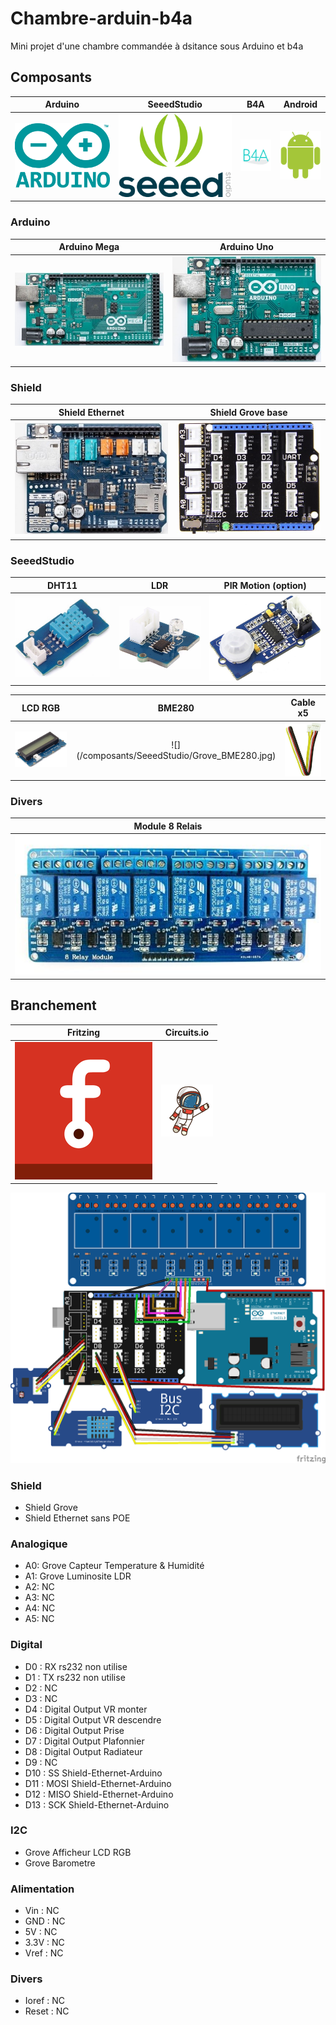 # Chambre-arduin-b4a
Mini projet d'une chambre commandée à dsitance sous Arduino et b4a

## Composants
| Arduino | SeeedStudio | B4A | Android |
| :-----: | :------: | :-----: | :---------: |
| ![](/icone/Arduino.png) | ![](/icone/Seeed_Studio.png) | ![](/icone/B4A.png) | ![](/icone/Android.png) |

### Arduino
| Arduino Mega  | Arduino Uno|
| :-------------: | :-------------: |
| ![](/composants/Arduino%20Mega.jpg) | ![](/composants/Arduino%20Uno.jpg) |


### Shield
| Shield Ethernet | Shield Grove base | 
| :-------------: | :-------------: |
| ![](/composants/Shield_Arduino_Ethernet.jpg) | ![](/composants/SeeedStudio/Shield_Grove_Base.png)  |
 
### SeeedStudio
| DHT11 | LDR | PIR Motion (option) |
| :-------------: | :-------------: | :-------------: |
| ![](/composants/SeeedStudio/Grove_DHT11.jpg) | ![](/composants/SeeedStudio/Grove_light.jpg) | ![](/composants/SeeedStudio/Grove_PIR_Motion_Sensor.jpg) |

| LCD RGB | BME280 |Cable x5| 
| :-------------: | :-------------: | :-------------: |
| ![](/composants/SeeedStudio/Grove_LCD_RGB_Backlight.jpg) | ![] (/composants/SeeedStudio/Grove_BME280.jpg) | ![](/composants/SeeedStudio/Grove_Cable.jpg) |

### Divers
| Module 8 Relais |
| :-------------: |
| ![](/composants/Divers/8_Relais.jpg) |

## Branchement
| Fritzing | Circuits.io |
| :-------------: | :-------------: |
| ![](/icone/Fritzing.png) | ![](/icone/Circuits.io.png) |

![](/fritzing/chambre.png)

### Shield
* Shield Grove
* Shield Ethernet sans POE

### Analogique
* A0: Grove Capteur Temperature & Humidité
* A1: Grove Luminosite LDR
* A2: NC
* A3: NC
* A4: NC
* A5: NC

### Digital
* D0 : RX rs232 non utilise
* D1 : TX rs232 non utilise
* D2 : NC
* D3 : NC
* D4 : Digital Output VR monter
* D5 : Digital Output VR descendre
* D6 : Digital Output Prise
* D7 : Digital Output Plafonnier
* D8 : Digital Output Radiateur
* D9 : NC
* D10 : SS Shield-Ethernet-Arduino
* D11 : MOSI Shield-Ethernet-Arduino
* D12 : MISO Shield-Ethernet-Arduino
* D13 : SCK Shield-Ethernet-Arduino

### I2C
* Grove Afficheur LCD RGB
* Grove Barometre

### Alimentation
* Vin : NC
* GND : NC
* 5V : NC
* 3.3V : NC
* Vref : NC

### Divers 
* Ioref : NC
* Reset : NC
